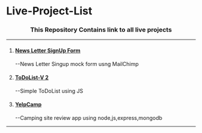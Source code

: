# Live-Project-List
<h3 align="center"><strong>This Repository Contains link to all live projects</strong></h3>
<hr>
<ol>
  <li><h4><a href="https://arcane-ravine-46142.herokuapp.com/ ">News Letter SignUp Form</a></h4><p>--News Letter Singup mock form usng MailChimp</p></li>
  <li><h4><a href="https://enigmatic-depths-19135.herokuapp.com/ ">ToDoList-V 2</a></h4><p>--Simple ToDoList using JS</p></li>
  <li><h4><a href="https://naturecamp-v1.herokuapp.com/ ">YelpCamp</a></h4><p>--Camping site review app using node,js,express,mongodb</p></li>
</ol>
<hr>